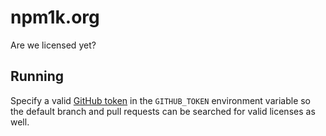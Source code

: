 npm1k.org
=========

Are we licensed yet?

Running
-------

Specify a valid [GitHub token](https://github.com/settings/tokens) in the
`GITHUB_TOKEN` environment variable so the default branch and pull requests can
be searched for valid licenses as well.
